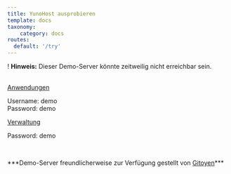 ```yaml
---
title: YunoHost ausprobieren
template: docs
taxonomy:
    category: docs
routes:
  default: '/try'
---
```


! **Hinweis:** Dieser Demo-Server könnte zeitweilig nicht erreichbar sein.

<br>

  <div class="row text-center">
    <div class="col-md-6">
      <a href="https://demo.yunohost.org/" target="_blank" class="btn btn-success btn-lg"><span class="glyphicon glyphicon-user"></span> Anwendungen</a>
      <p class="text-muted">Username: demo<br>Password: demo</p>
    </div>
    <div class="col-md-5">
      <a href="https://demo.yunohost.org/yunohost/admin" target="_blank" class="btn btn-primary btn-lg"><span class="glyphicon glyphicon-lock"></span> Verwaltung</a>
      <p class="text-muted">Password: demo</p>
    </div>
  </div>

<br>

<p class="text-center" markdown="1">
***Demo-Server freundlicherweise zur Verfügung gestellt von    
<a href="https://www.gitoyen.net" target="_blank">Gitoyen</a>***
</p>
